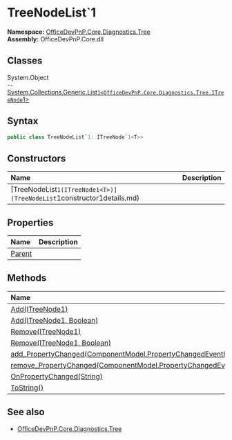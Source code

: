 # TreeNodeList`1
  
**Namespace:** [OfficeDevPnP.Core.Diagnostics.Tree](OfficeDevPnP.Core.Diagnostics.Tree.md)  
**Assembly:** OfficeDevPnP.Core.dll  
## Classes
System.Object  
-- [System.Collections.Generic.List`1<OfficeDevPnP.Core.Diagnostics.Tree.ITreeNode`1<T>>](System.Collections.Generic.List`1<OfficeDevPnP.Core.Diagnostics.Tree.ITreeNode`1<T>>.md)
## Syntax
```C#
public class TreeNodeList`1: ITreeNode`1<T>>
```
## Constructors
|**Name**|**Description**|
|:-----|:-----|
| [TreeNodeList`1(ITreeNode1<T>)](TreeNodeList`1constructor1details.md) | 
## Properties
|**Name**|**Description**|
|:-----|:-----|
| [Parent](TreeNodeList`1.Parent.md) | 
## Methods
|**Name**|**Description**|
|:-----|:-----|
| [Add(ITreeNode1<T>)](TreeNodeList`1AddITreeNode1<T>.md) | 
| [Add(ITreeNode1<T>, Boolean)](TreeNodeList`1AddITreeNode1<T>Boolean.md) | 
| [Remove(ITreeNode1<T>)](TreeNodeList`1RemoveITreeNode1<T>.md) | 
| [Remove(ITreeNode1<T>, Boolean)](TreeNodeList`1RemoveITreeNode1<T>Boolean.md) | 
| [add_PropertyChanged(ComponentModel.PropertyChangedEventHandler)](TreeNodeList`1add_PropertyChangedComponentModel.PropertyChangedEventHandler.md) | 
| [remove_PropertyChanged(ComponentModel.PropertyChangedEventHandler)](TreeNodeList`1remove_PropertyChangedComponentModel.PropertyChangedEventHandler.md) | 
| [OnPropertyChanged(String)](TreeNodeList`1OnPropertyChangedString.md) | 
| [ToString()](TreeNodeList`1ToString.md) | 
## See also
- [OfficeDevPnP.Core.Diagnostics.Tree](OfficeDevPnP.Core.Diagnostics.Tree.md)
